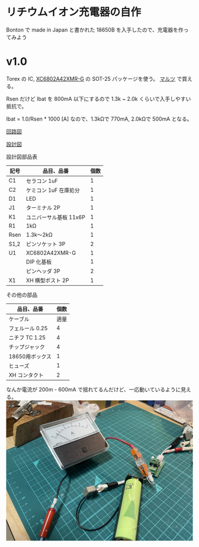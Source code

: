 # リチウムイオン充電器の自作

Bonton で made in Japan と書かれた 18650B を入手したので、充電器を作ってみよう

# v1.0

Torex の IC, 
[XC6802A42XMR-G](https://product.torexsemi.com/ja/series/xc6802)
の SOT-25 パッケージを使う。
[マルツ](https://www.marutsu.co.jp/pc/i/2585649/)
で買える。

Rsen だけど Ibat を 800mA 以下にするので 1.3k ~ 2.0k くらいで入手しやすい抵抗で。

Ibat = 1.0/Rsen * 1000 [A] なので、1.3kΩで 770mA, 2.0kΩで 500mA となる。

[回路図](./kicad/LiIonCharger1.0/LiIonCharger1.0.pdf)

[設計図](./librecad/LiIonCharger1.0.pdf)

設計図部品表

| 記号 | 品目、品番             | 個数 |
| ---  | ---                    | ---  |
| C1   | セラコン 1uF           | 1    |
| C2   | ケミコン 1uF 在庫処分  | 1    |
| D1   | LED                    | 1    |
| J1   | ターミナル 2P          | 1    |
| K1   | ユニバーサル基板 11x6P | 1    |
| R1   | 1kΩ                   | 1    |
| Rsen | 1.3k〜2kΩ             | 1    |
| S1,2 | ピンソケット 3P        | 2    |
| U1   | XC6802A42XMR-G         | 1    |
|      | DIP 化基板             | 1    |
|      | ピンヘッダ 3P          | 2    |
| X1   | XH 横型ポスト 2P       | 1    |

その他の部品

| 品目、品番     | 個数 |
| ---            | --- |
| ケーブル       | 適量 |
| フェルール 0.25 | 4  |
| ニチフ TC 1.25 | 4   |
| チップジャック | 4   |
| 18650用ボックス | 1  |
| ヒューズ  | 1 |
| XH コンタクト | 2 |

なんか電流が 200m - 600mA で揺れてるんだけど、一応動いているように見える。
![完成品1.0](./photos/LiionCharger1.0.jpg)

